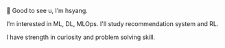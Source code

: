 👋  Good to see u, 
I’m hsyang.

I’m interested in ML, DL, MLOps.
I'll study recommendation system and RL.

I have strength in curiosity and problem solving skill.
